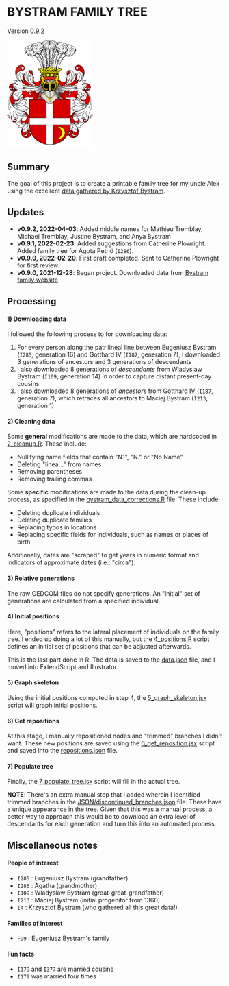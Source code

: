 # BYSTRAM FAMILY TREE
Version 0.9.2

<img src="PNG/tarnawa_crest.png" width="200">


## Summary

The goal of this project is to create a printable family tree for my uncle Alex using the excellent [data gathered by Krzysztof Bystram](https://cornelis.bystram.be/).


## Updates

- **v0.9.2, 2022-04-03**: Added middle names for Mathieu Tremblay, Michael Tremblay, Justine Bystram, and Anya Bystram
- **v0.9.1, 2022-02-23**: Added suggestions from Catherine Plowright. Added family tree for Ágota Pethö (`I286`).
- **v0.9.0, 2022-02-20**: First draft completed. Sent to Catherine Plowright for first review.
- **v0.9.0, 2021-12-28**: Began project. Downloaded data from [Bystram family website](https://cornelis.bystram.be/)

## Processing

#### 1) Downloading data

I followed the following process to for downloading data:

1. For every person along the patrilineal line between Eugeniusz Bystram (`I285`, generation 16) and Gotthard IV (`I187`, generation 7), I downloaded 3 generations of ancestors and 3 generations of descendants
2. I also downloaded 8 generations of _descendants_ from Wladyslaw Bystram (`I109`, generation 14) in order to capture distant present-day cousins
3. I also downloaded 8 generations of _ancestors_ from Gotthard IV (`I187`, generation 7), which retraces all ancestors to Maciej Bystram (`I213`, generation 1)

#### 2) Cleaning data

Some **general** modifications are made to the data, which are hardcoded in [2_cleanup.R](R/2_cleanup.R). These include:

- Nullifying name fields that contain "N1", "N." or "No Name"
- Deleting "linea..." from names
- Removing parentheses
- Removing trailing commas

Some **specific** modifications are made to the data during the clean-up process, as specified in the [bystram_data_corrections.R](bystram_data_corrections.R) file. These include:

- Deleting duplicate individuals
- Deleting duplicate families
- Replacing typos in locations
- Replacing specific fields for individuals, such as names or places of birth

Additionally, dates are "scraped" to get years in numeric format and indicators of approximate dates (i.e.: "circa").

#### 3) Relative generations

The raw GEDCOM files do not specify generations. An "initial" set of generations are calculated from a specified individual.

#### 4) Initial positions

Here, "positions" refers to the lateral placement of individuals on the family tree. I ended up doing a lot of this manually, but the [4_positions.R](R/2_positions.R) script defines an initial set of positions that can be adjusted afterwards.

This is the last part done in R. The data is saved to the [data.json](JSON/data.json) file, and I moved into ExtendScript and Illustrator.

#### 5) Graph skeleton

Using the initial positions computed in step 4, the [5_graph_skeleton.jsx](JS/5_graph_skeleton.jsx) script will graph initial positions. 

#### 6) Get repositions

At this stage, I manually repositioned nodes and "trimmed" branches I didn't want. These new positions are saved using the [6_get_reposition.jsx](JS/6_get_reposition.jsx) script and saved into the [repositions.json](JSON/repositions.json) file.


#### 7) Populate tree

Finally, the [7_populate_tree.jsx](JS/5_populate_tree.jsx) script will fill in the actual tree.

**NOTE**: There's an extra manual step that I added wherein I identified trimmed branches in the [JSON/discontinued_branches.json](JSON/discontinued_branches.json) file. These have a unique appearance in the tree. Given that this was a manual process, a better way to approach this would be to download an extra level of descendants for each generation and turn this into an automated process


## Miscellaneous notes

#### People of interest

- `I285` : Eugeniusz Bystram (grandfather)
- `I286` : Agatha (grandmother)
- `I109` : Wladyslaw Bystram (great-great-grandfather)
- `I213` : Maciej Bystram (initial progenitor from 1360)
- `I4` : Krzysztof Bystram (who gathered all this great data!)

#### Families of interest
- `F99` : Eugeniusz Bystram's family

#### Fun facts
- `I179` and  `I377` are married cousins
- `I179` was married four times
